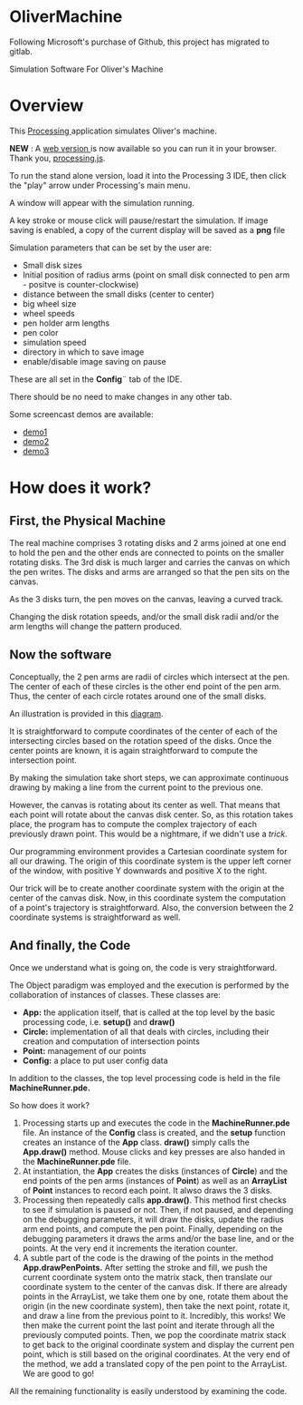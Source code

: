 # OliverMachine


Following Microsoft's purchase of Github, this project has migrated to gitlab.



Simulation Software For Oliver's Machine

# Overview
This [Processing ](https://processing.org) application simulates Oliver's machine.

**NEW** :  A [web version ](https://gratefulfrog.github.io/OliverMachineWeb/hello-oliver-machine.html)is now available so you can run it in your browser. Thank you, [processing.js](https://gratefulfrog.github.io/OliverMachineWeb/hello-oliver-machine.html).

To run the stand alone version, load it into the Processing 3 IDE, then click the "play" arrow under Processing's main menu.

A window will appear with the simulation running.

A key stroke or mouse click will pause/restart the simulation. If image saving is enabled, a copy of the current display will be saved as a **png** file

Simulation parameters that can be set by the user are:
* Small disk sizes
* Initial position of radius arms (point on small disk connected to pen arm - positve is counter-clockwise)
* distance between the small disks (center to center)
* big wheel size
* wheel speeds
* pen holder arm lengths
* pen color
* simulation speed
* directory in which to save image
* enable/disable image saving on pause

These are all set in the **Config**¨ tab of the IDE.

There should be no need to make changes in any other tab.

Some screencast demos are available:
* [demo1](https://youtu.be/259S3xKFLBM)
* [demo2](https://youtu.be/vEwtugnfQ10)
* [demo3](https://youtu.be/dL68eMJqKDs)

# How does it work?
## First, the Physical Machine
The real machine comprises 3 rotating disks and 2 arms joined at one end to hold the pen and the other ends are connected to points on the smaller rotating disks. The 3rd disk is much larger and carries the canvas on which the pen writes. The disks and arms are arranged so that the pen sits on the canvas.

As the 3 disks turn, the pen moves on the canvas, leaving a curved track.

Changing the disk rotation speeds, and/or the small disk radii and/or the arm lengths will change the pattern produced.

## Now the software
Conceptually, the 2 pen arms are radii of circles which intersect at the pen. The center of each of these circles is the other end point of the pen arm. Thus, the center of each circle rotates around one of the small disks.

An illustration is provided in this [diagram](https://github.com/gratefulfrog/OliverMachine/blob/master/Diagram01.png).

It is straightforward to compute coordinates of the center of each of the intersecting circles based on the rotation speed of the disks. Once the center points are known, it is again straightforward to compute the intersection point.

By making the simulation take short steps, we can approximate continuous drawing by making a line from the current point to the previous one.

However, the canvas is rotating about its center as well. That means that each point will rotate about the canvas disk center. So, as this rotation takes place, the program has to compute the complex trajectory of each previously drawn point. This would be a nightmare, if we didn't use a *trick*. 

Our programming environment provides a Cartesian coordinate system for all our drawing. The origin of this coordinate system is the upper left corner of the window, with positive Y downwards and positive X to the right.

Our trick will be to create another coordinate system with the origin at the center of the canvas disk. Now, in this coordinate system the computation of a point's trajectory is straightforward. Also, the conversion between the 2 coordinate systems is straightforward as well.

## And finally, the Code

Once we understand what is going on, the code is very straightforward.

The Object paradigm was employed and the execution is performed by the collaboration of instances of classes. These classes are:
* **App:** the application itself, that is called at the top level by the basic processing code, i.e. **setup()** and **draw()**
* **Circle:** implementation of all that deals with circles, including their creation and computation of intersection points
* **Point:** management of our points
* **Config:** a place to put user config data

In addition to the classes, the top level processing code is held in the file **MachineRunner.pde.**

So how does it work?

1. Processing starts up and executes the code in the **MachineRunner.pde** file. An instance of the **Config** class is created, and the **setup** function creates an instance of the **App** class. **draw()** simply calls the **App.draw()** method. Mouse clicks and key presses are also handed in the **MachineRunner.pde** file.
2. At instantiation, the **App** creates the disks (instances of **Circle**) and the end points of the pen arms (instances of **Point**) as well as an **ArrayList** of **Point** instances to record each point. It alwso draws the 3 disks.
3. Processing then repeatedly calls **app.draw()**. This method first checks to see if simulation is paused or not. Then, if not paused, and depending on the debugging parameters, it will draw the disks, update the radius arm end points, and compute the pen point. Finally, depending on the debugging parameters it draws the arms and/or the base line, and or the points. At the very end it increments the iteration counter.
4. A subtle part of the code is the drawing of the points in the method **App.drawPenPoints.** After setting the stroke and fill, we push the current coordinate system onto the matrix stack, then translate our coordinate system to the center of the canvas disk. If there are already points in the ArrayList, we take them one by one, rotate them about the origin (in the new coordinate system), then take the next point, rotate it, and draw a line from the previous point to it. Incredibly, this works! We then make the current point the last point and iterate through all the previously computed points. Then, we pop the coordinate matrix stack to get back to the original coordinate system and display the current pen point, which is still based on the original coordinates. At the very end of the method, we add a translated copy of the pen point to the ArrayList. We are good to go!

All the remaining functionality is easily understood by examining the code.

